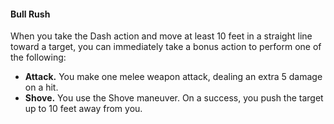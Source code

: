 #### Bull Rush

When you take the Dash action and move at least 10 feet in a straight line toward a target, you can immediately take a bonus action to perform one of the following:

- **Attack.**
  You make one melee weapon attack, dealing an extra 5 damage on a hit.
- **Shove.**
  You use the Shove maneuver.
  On a success, you push the target up to 10 feet away from you.
